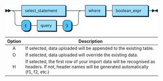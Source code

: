 <!--DOCUSAURUS_CODE_TABS-->
<!--shell-->
```shell script
```
<!--END_DOCUSAURUS_CODE_TABS-->

<!--DOCUSAURUS_CODE_TABS-->
<!--java-->
```java
```
<!--END_DOCUSAURUS_CODE_TABS-->

<!--DOCUSAURUS_CODE_TABS-->
<!--sql-->
```sql
```
<!--END_DOCUSAURUS_CODE_TABS-->

![alt-text](assets/filtered-statement.svg)

<table class="alt tall">
<thead>
<th>Option</th>
<th>Description</th>
</thead>
<tbody>
<tr>
<td class="param"><center>A</center></td>
<td>
If selected, data uploaded will be appended to the existing table.
</td>
</tr>

<tr>
<td class="param"><center>O</center></td>
<td>
If selected, data uploaded will override the existing data.
</td>
</tr>

<tr>
<td class="param"><center>H</center></td>
<td>
If selected, the first row of your import data will be recognised as  headers. 
If not, header names will be generated automatically (f1, f2, etc.)
</td>
</tr>

</tbody>
</table>